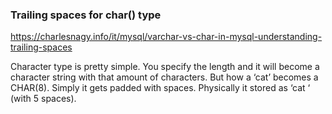 ### Trailing spaces for char() type

https://charlesnagy.info/it/mysql/varchar-vs-char-in-mysql-understanding-trailing-spaces

Character type is pretty simple. You specify the length and it will become a character string with that amount of characters. But how a ‘cat’ becomes a CHAR(8). Simply it gets padded with spaces. Physically it stored as ‘cat     ‘ (with 5 spaces).

